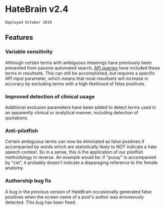 # HateBrain v2.4

~~~
Deployed October 2019
~~~

## Features

### Variable sensitivity

Although certain terms with ambiguous meanings have previously been prevented from passive automated search, [API queries](https://github.com/hatebase/Hatebase-API-Docs) have included these terms in resultsets. This can still be accomplished, but requires a specific API input parameter, which means that most resultsets will increase in accuracy by excluding terms with a high likelihood of false positives.

### Improved detection of clinical usage

Additional exclusion parameters have been added to detect terms used in an apparently clinical or analytical manner, including detection of quotations.

### Anti-pilotfish

Certain ambiguous terms can now be eliminated as false positives if accompanied by words which are statistically likely to NOT indicate a hate speech context. So in a sense, this is the application of our pilotfish methodology in reverse. An example would be: if "pussy" is accompanied by "cat", it probably doesn't indicate a disparaging reference to the female anatomy.

### Authorship bug fix

A bug in the previous version of HateBrain occasionally generated false positives when the screen name of a post's author was erroneously detected. This bug has been fixed.
